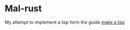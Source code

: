 # Mal-rust

My attempt to implement a lisp form the guide [make a lisp](https://github.com/kanaka/mal/)
